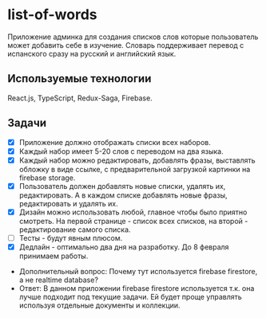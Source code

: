 # list-of-words
Приложение админка для создания списков слов которые пользователь может добавить себе в изучение.
Словарь поддерживает перевод с испанского сразу на русский и английский язык.

## Используемые технологии
React.js, TypeScript, Redux-Saga, Firebase.

## Задачи

- [x] Приложение должно отображать списки всех наборов. 
- [x] Каждый набор имеет 5-20 слов с переводом на два языка. 
- [x] Каждый набор можно редактировать, добавлять фразы, выставлять обложку в виде ссылке, с предварительной загрузкой картинки на firebase storage.
- [x] Пользователь должен добавлять новые списки, удалять их, редактировать. А в каждом списке добавлять новые фразы, редактировать и удалять их.
- [x] Дизайн можно использовать любой, главное чтобы было приятно смотреть. На первой странице - список всех списков, на второй - редактирование самого списка.
- [ ] Тесты - будут явным плюсом.
- [x] Дедлайн - оптимально два дня на разработку. До 8 февраля принимаем работы.

- Дополнительный вопрос: Почему тут используется firebase firestore, а не realtime database?
- Ответ: В данном приложении firebase firestore используется т.к. она лучше подходит под текущие задачи. Ей будет проще управлять используя отдельные документы и коллекции.
